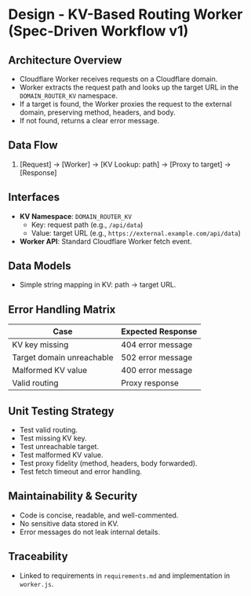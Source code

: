 # Design - KV-Based Routing Worker (Spec-Driven Workflow v1)

## Architecture Overview
- Cloudflare Worker receives requests on a Cloudflare domain.
- Worker extracts the request path and looks up the target URL in the `DOMAIN_ROUTER_KV` namespace.
- If a target is found, the Worker proxies the request to the external domain, preserving method, headers, and body.
- If not found, returns a clear error message.

## Data Flow
1. [Request] → [Worker] → [KV Lookup: path] → [Proxy to target] → [Response]

## Interfaces
- **KV Namespace**: `DOMAIN_ROUTER_KV`
  - Key: request path (e.g., `/api/data`)
  - Value: target URL (e.g., `https://external.example.com/api/data`)
- **Worker API**: Standard Cloudflare Worker fetch event.

## Data Models
- Simple string mapping in KV: path → target URL.

## Error Handling Matrix
| Case                        | Expected Response                |
|-----------------------------|----------------------------------|
| KV key missing              | 404 error message                |
| Target domain unreachable   | 502 error message                |
| Malformed KV value          | 400 error message                |
| Valid routing               | Proxy response                   |

## Unit Testing Strategy
- Test valid routing.
- Test missing KV key.
- Test unreachable target.
- Test malformed KV value.
- Test proxy fidelity (method, headers, body forwarded).
- Test fetch timeout and error handling.

## Maintainability & Security
- Code is concise, readable, and well-commented.
- No sensitive data stored in KV.
- Error messages do not leak internal details.

## Traceability
- Linked to requirements in `requirements.md` and implementation in `worker.js`.
